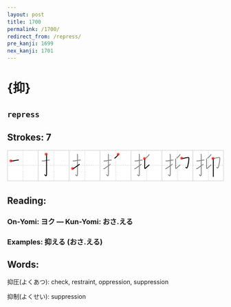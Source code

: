 ```yaml
---
layout: post
title: 1700
permalink: /1700/
redirect_from: /repress/
pre_kanji: 1699
nex_kanji: 1701
---
```


# {抑}

## `repress`

## Strokes: 7

<div class="stroke"><img src="../images/E68A91.png" /></div>

## Reading:

### On-Yomi: ヨク &mdash; Kun-Yomi: おさ.える

### Examples: 抑える (おさ.える)

## Words:

抑圧(よくあつ): check, restraint, oppression, suppression

抑制(よくせい): suppression
